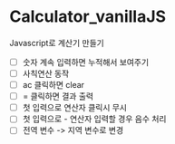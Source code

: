 # Calculator_vanillaJS
Javascript로 계산기 만들기

- [ ] 숫자 계속 입력하면 누적해서 보여주기
- [ ] 사칙연산 동작
- [ ] ac 클릭하면 clear
- [ ] = 클릭하면 결과 출력
- [ ] 첫 입력으로 연산자 클릭시 무시
- [ ] 첫 입력으로 - 연산자 입력할 경우 음수 처리
- [ ] 전역 변수 -> 지역 변수로 변경
